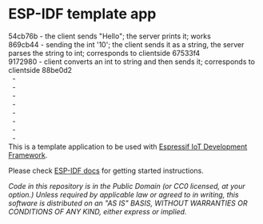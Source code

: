 ESP-IDF template app
====================

54cb76b - the client sends "Hello"; the server prints it; works  
869cb44 - sending the int '10'; the client sends it as a string, the server parses the string to int; corresponds to clientside 67533f4  
9172980 - client converts an int to string and then sends it; corresponds to clientside 88be0d2  
&nbsp;  -  
&nbsp;  -  
&nbsp;  -  
&nbsp;  -  
&nbsp;  -  
&nbsp;  -  
&nbsp;  -  
&nbsp;  -  
This is a template application to be used with [Espressif IoT Development Framework](https://github.com/espressif/esp-idf).

Please check [ESP-IDF docs](https://docs.espressif.com/projects/esp-idf/en/latest/get-started/index.html) for getting started instructions.

*Code in this repository is in the Public Domain (or CC0 licensed, at your option.)
Unless required by applicable law or agreed to in writing, this
software is distributed on an "AS IS" BASIS, WITHOUT WARRANTIES OR
CONDITIONS OF ANY KIND, either express or implied.*
